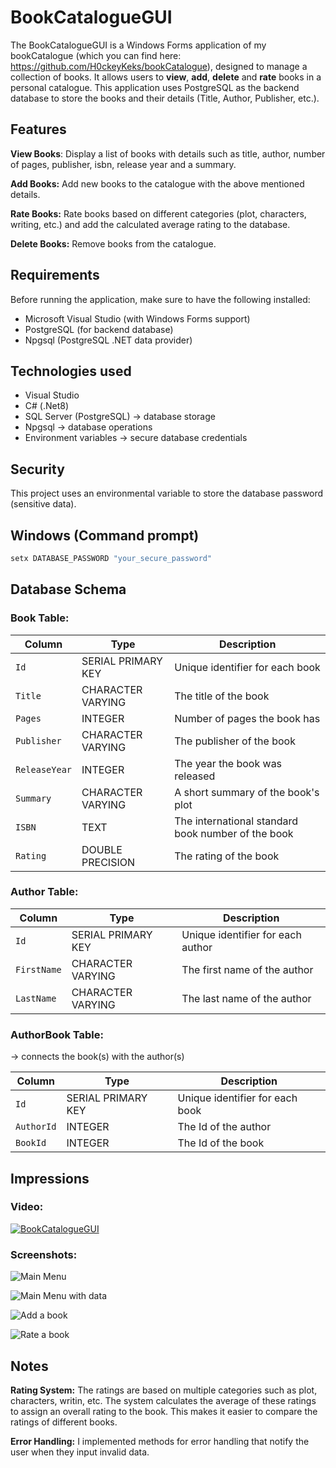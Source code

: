 # BookCatalogueGUI
The BookCatalogueGUI is a Windows Forms application of my bookCatalogue (which you can find here: https://github.com/H0ckeyKeks/bookCatalogue), designed to manage a collection of books. It allows users to **view**, **add**, **delete** and **rate** books in a personal catalogue. This application uses PostgreSQL as the backend database to store the books and their details (Title, Author, Publisher, etc.).

## Features
**View Books**: Display a list of books with details such as title, author, number of pages, publisher, isbn, release year and a summary.

**Add Books:** Add new books to the catalogue with the above mentioned details.

**Rate Books:** Rate books based on different categories (plot, characters, writing, etc.) and add the calculated average rating to the database.

**Delete Books:** Remove books from the catalogue.


## Requirements
Before running the application, make sure to have the following installed:
- Microsoft Visual Studio (with Windows Forms support)
- PostgreSQL (for backend database)
- Npgsql (PostgreSQL .NET data provider)


## Technologies used
- Visual Studio
- C# (.Net8)
- SQL Server (PostgreSQL) -> database storage
- Npgsql -> database operations
- Environment variables -> secure database credentials


## Security
This project uses an environmental variable to store the database password (sensitive data).

## Windows (Command prompt)
```bash
setx DATABASE_PASSWORD "your_secure_password"
```


## Database Schema
### Book Table:
| Column       | Type              | Description                               |
|--------------|-------------------|-------------------------------------------|
| `Id`         | SERIAL PRIMARY KEY| Unique identifier for each book           |
| `Title`      | CHARACTER VARYING | The title of the book                     |
| `Pages `     | INTEGER           | Number of pages the book has              |
| `Publisher`  | CHARACTER VARYING | The publisher of the book                 |
| `ReleaseYear`| INTEGER           | The year the book was released            |
| `Summary`    | CHARACTER VARYING | A short summary of the book's plot        |
| `ISBN`       | TEXT              | The international standard book number of the book|
| `Rating`     | DOUBLE PRECISION  | The rating of the book                    |


### Author Table:
| Column       | Type              | Description                               |
|--------------|-------------------|-------------------------------------------|
| `Id`         | SERIAL PRIMARY KEY| Unique identifier for each author         |
| `FirstName`  | CHARACTER VARYING | The first name of the author              |
| `LastName`   | CHARACTER VARYING | The last name of the author               |


### AuthorBook Table:
-> connects the book(s) with the author(s)

| Column       | Type              | Description                               |
|--------------|-------------------|-------------------------------------------|
| `Id`         | SERIAL PRIMARY KEY| Unique identifier for each book           |
| `AuthorId`   | INTEGER           | The Id of the author                      |
| `BookId `    | INTEGER           | The Id of the book              |


## Impressions
### Video:
[![BookCatalogueGUI](https://img.youtube.com/vi/faRJLwTrd4o/0.jpg)](https://www.youtube.com/watch?v=faRJLwTrd4o)

### Screenshots:
![Main Menu](https://github.com/user-attachments/assets/7f2b9300-3bc4-48bc-a630-edf491c4a69f)

![Main Menu with data](https://github.com/user-attachments/assets/4bc0cb1e-c38b-4944-b8a9-bc16349b3ea8)

![Add a book](https://github.com/user-attachments/assets/8cfcf947-e509-476f-a583-669f3c5f72f2)

![Rate a book](https://github.com/user-attachments/assets/bc14c44c-a041-4b61-a74b-33349f923fc6)


## Notes
**Rating System:** The ratings are based on multiple categories such as plot, characters, writin, etc. The system calculates the average of these ratings to assign an overall rating to the book. This makes it easier to compare the ratings of different books.

**Error Handling:** I implemented methods for error handling that notify the user when they input invalid data.
